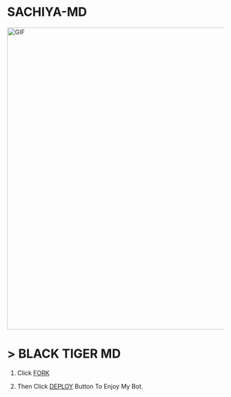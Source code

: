 # SACHIYA-MD


<img src="https://i.imgur.com/XHhlqtK.jpeg" alt="GIF" width="700"/>

# > BLACK TIGER MD 


1. Click [FORK](https://github.com/Slsachiya99/SACHIYA-MD/upload/main/fork)

2. Then Click [DEPLOY](https://heroku.com/deploy) Button To Enjoy My Bot.
